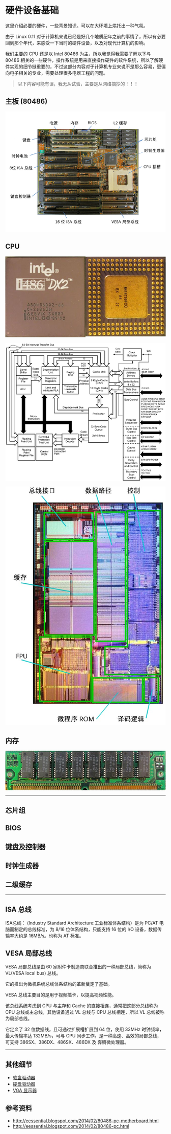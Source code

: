 # 硬件设备基础

这里介绍必要的硬件，一些背景知识。可以在大环境上烘托出一种气氛。

由于 Linux 0.11 对于计算机来说已经是好几个地质纪年之前的事情了，所以有必要回到那个年代，来感受一下当时的硬件设备，以及对现代计算机的影响。

我们主要的 CPU 还是以 Intel 80486 为主，所以我觉得我需要了解以下与 80486 相关的一些硬件，操作系统是用来直接操作硬件的软件系统，所以了解硬件实现的细节挺重要的，不过这部分内容对于计算机专业来说不是那么容易，更偏向电子相关的专业，需要处理很多电器工程的问题。 

> 以下内容可能有误，我无从试验，主要是从网络摘抄的！！！

## 主板 (80486)

![](./images/motherboard_anno.jpg)

## CPU

![](./images/i486DX2.jpg)

![](./images/block_diagram.png)

![](./images/i486_die_anno2.jpg)

## 内存

![](./images/DRAM_SIMM_8x4x1M.jpg)

---

## 芯片组

## BIOS

## 键盘及控制器

## 时钟生成器

## 二级缓存

---

## ISA 总线

ISA总线： (Industry Standard Architecture:工业标准体系结构）是为 PC/AT 电脑而制定的总线标准，为 8/16 位体系结构，只能支持 16 位的 I/O 设备，数据传输率大约是 16MB/s。也称为 AT 标准。

## VESA 局部总线

VESA 局部总线是由 60 家附件卡制造商联合推出的一种局部总线，简称为 VL(VESA local bus) 总线。

它的推出为微机系统总线体系结构的革新奠定了基础。

VESA 总线主要目的是用于视频插卡，以提高视频性能。

该总线系统考虑到 CPU 与主存和 Cache 的直接相连，通常把这部分总线称为 CPU 总线或主总线，其他设备通过 VL 总线与 CPU 总线相连，所以 VL 总线被称为局部总线。

它定义了 32 位数据线，且可通过扩展槽扩展到 64 位，使用 33MHz 时钟频率，最大传输率达 132MB/s，可与 CPU 同步工作。是一种高速、高效的局部总线，可支持 386SX、386DX、486SX、486DX 及 奔腾微处理器。

---

## 其他细节

- [软盘驱动器](./01%20软盘驱动器.md)
- [硬盘驱动器](./02%20硬盘驱动器.md)
- [VGA 显示器](./03%20VGA%20显示器.md)


## 参考资料

- <http://eessential.blogspot.com/2014/02/80486-pc-motherboard.html>
- <http://eessential.blogspot.com/2014/02/80486-pc.html>

